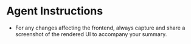 # Agent Instructions

- For any changes affecting the frontend, always capture and share a screenshot of the rendered UI to accompany your summary.
